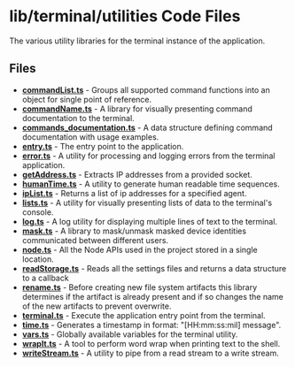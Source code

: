 # lib/terminal/utilities Code Files
The various utility libraries for the terminal instance of the application.

## Files
<!-- Do not edit below this line.  Contents dynamically populated. -->

* **[commandList.ts](commandList.ts)**                       - Groups all supported command functions into an object for single point of reference.
* **[commandName.ts](commandName.ts)**                       - A library for visually presenting command documentation to the terminal.
* **[commands_documentation.ts](commands_documentation.ts)** - A data structure defining command documentation with usage examples.
* **[entry.ts](entry.ts)**                                   - The entry point to the application.
* **[error.ts](error.ts)**                                   - A utility for processing and logging errors from the terminal application.
* **[getAddress.ts](getAddress.ts)**                         - Extracts IP addresses from a provided socket.
* **[humanTime.ts](humanTime.ts)**                           - A utility to generate human readable time sequences.
* **[ipList.ts](ipList.ts)**                                 - Returns a list of ip addresses for a specified agent.
* **[lists.ts](lists.ts)**                                   - A utility for visually presenting lists of data to the terminal's console.
* **[log.ts](log.ts)**                                       - A log utility for displaying multiple lines of text to the terminal.
* **[mask.ts](mask.ts)**                                     - A library to mask/unmask masked device identities communicated between different users.
* **[node.ts](node.ts)**                                     - All the Node APIs used in the project stored in a single location.
* **[readStorage.ts](readStorage.ts)**                       - Reads all the settings files and returns a data structure to a callback
* **[rename.ts](rename.ts)**                                 - Before creating new file system artifacts this library determines if the artifact is already present and if so changes the name of the new artifacts to prevent overwrite.
* **[terminal.ts](terminal.ts)**                             - Execute the application entry point from the terminal.
* **[time.ts](time.ts)**                                     - Generates a timestamp in format: "[HH:mm:ss:mil] message".
* **[vars.ts](vars.ts)**                                     - Globally available variables for the terminal utility.
* **[wrapIt.ts](wrapIt.ts)**                                 - A tool to perform word wrap when printing text to the shell.
* **[writeStream.ts](writeStream.ts)**                       - A utility to pipe from a read stream to a write stream.